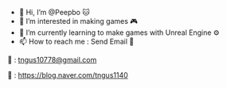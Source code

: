- 👋 Hi, I’m @Peepbo :cat:
- 👀 I’m interested in making games :video_game:
- 🌱 I’m currently learning to make games with Unreal Engine :gear:
- 📫 How to reach me : Send Email :e-mail:

:e-mail: : tngus10778@gmail.com

:house_with_garden: : https://blog.naver.com/tngus1140

<!---
Peepbo/Peepbo is a ✨ special ✨ repository because its `README.md` (this file) appears on your GitHub profile.
You can click the Preview link to take a look at your changes.
--->
